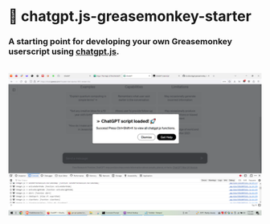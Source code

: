 # 🙈 chatgpt.js-greasemonkey-starter

### A starting point for developing your own Greasemonkey userscript using [chatgpt.js](https://github.com/KudoAI/chatgpt.js).

<br>

<img src="../media/images/screenshots/chatgpt-userscript-on.png">
